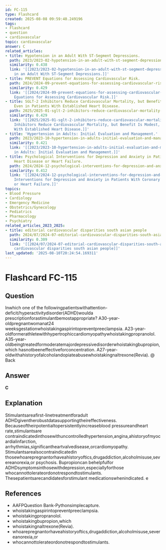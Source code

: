 ```yaml
---
id: FC-115
type: Flashcard
created: 2025-08-08 09:59:40.249196
tags:
- Flashcard
- question
- cardiovascular
topic: cardiovascular
answer: C
related_articles:
- title: Hypotension in an Adult With ST-Segment Depressions.
  path: 2023/2023-02-hypotension-in-an-adult-with-st-segment-depressions.md
  similarity: 0.438
  link: '[[2023/2023-02-hypotension-in-an-adult-with-st-segment-depressions|Hypotension
    in an Adult With ST-Segment Depressions.]]'
- title: PREVENT Equations for Assessing Cardiovascular Risk.
  path: 2024/2024-09-prevent-equations-for-assessing-cardiovascular-risk.md
  similarity: 0.429
  link: '[[2024/2024-09-prevent-equations-for-assessing-cardiovascular-risk|PREVENT
    Equations for Assessing Cardiovascular Risk.]]'
- title: SGLT-2 Inhibitors Reduce Cardiovascular Mortality, but Benefit Is Modest,
    Even in Patients With Established Heart Disease.
  path: 2025/2025-01-sglt-2-inhibitors-reduce-cardiovascular-mortality-but-benefi.md
  similarity: 0.429
  link: '[[2025/2025-01-sglt-2-inhibitors-reduce-cardiovascular-mortality-but-benefi|SGLT-2
    Inhibitors Reduce Cardiovascular Mortality, but Benefit Is Modest, Even in Patients
    With Established Heart Disease.]]'
- title: 'Hypertension in Adults: Initial Evaluation and Management.'
  path: 2023/2023-10-hypertension-in-adults-initial-evaluation-and-management.md
  similarity: 0.421
  link: '[[2023/2023-10-hypertension-in-adults-initial-evaluation-and-management|Hypertension
    in Adults: Initial Evaluation and Management.]]'
- title: Psychological Interventions for Depression and Anxiety in Patients With Coronary
    Heart Disease or Heart Failure.
  path: 2024/2024-12-psychological-interventions-for-depression-and-anxiety-in-pa.md
  similarity: 0.412
  link: '[[2024/2024-12-psychological-interventions-for-depression-and-anxiety-in-pa|Psychological
    Interventions for Depression and Anxiety in Patients With Coronary Heart Disease
    or Heart Failure.]]'
topics:
- Blood Pressure
- Cardiology
- Emergency Medicine
- Obstetrics/Gynecology
- Pediatrics
- Pharmacology
- Psychiatry
related_articles_2023_2025:
- title: editorial cardiovascular disparities south asian people
  path: 2024/07/2024-07-editorial-cardiovascular-disparities-south-asian-people.md
  similarity: 0.309
  link: '[[2024/07/2024-07-editorial-cardiovascular-disparities-south-asian-people|editorial
    cardiovascular disparities south asian people]]'
last_updated: '2025-08-10T20:24:54.169311'
---
```


# Flashcard FC-115

## Question

Inwhich one of the followingpatientswithattention-deficit/hyperactivitydisorder(ADHD)woulda prescriptionforastimulantbemostappropriate? A30-year-oldpregnantwomanat24 weeksgestationwhoistakingaspirintopreventpreeclampsia. A23-year-oldformerathletewithhypertrophiccardiomyopathywhoistakingpropranolol. A35-year-oldbeingtreatedformoderatemajordepressivedisorderwhoistakingbupropion,which hasnotbeeneffectiveforconcentration. A27-year-oldwithahistoryofalcoholandopiateabusewhoistakingnaltrexone(Revia). @ Back

## Answer

**C**

## Explanation

Stimulantsareafirst-linetreatmentforadult ADHDgiventherobustdatasupportingtheireffectiveness. Becauseoftheirpotentialtopersistentlyincreaseblood pressureandheart rate,stimulantsare contraindicatedinthosewithuncontrolledhypertension,angina,ahistoryofmyocardialinfarction, arrhythmias,significantheartvalvedisease,orcardiomyopathy. Stimulantsarealsocontraindicatedin thosewhoarepregnantorhaveahistoryoftics,drugaddiction,alcoholmisuse,severeanorexia,or psychosis. Bupropioncan behelpfulfor ADHDsymptomsinthosewithdepression,especiallyforthose whocannottolerateordonotrespondtostimulants. Thesepatientsarecandidatesforstimulant medicationswhenindicated. e

## References

- AAFPQuestion Bank-Pythonsimplecapture.
- whoistakingaspirintopreventpreeclampsia.
- whoistakingpropranolol.
- whoistakingbupropion,which
- whoistakingnaltrexone(Revia).
- whoarepregnantorhaveahistoryoftics,drugaddiction,alcoholmisuse,severeanorexia,or
- whocannottolerateordonotrespondtostimulants.

